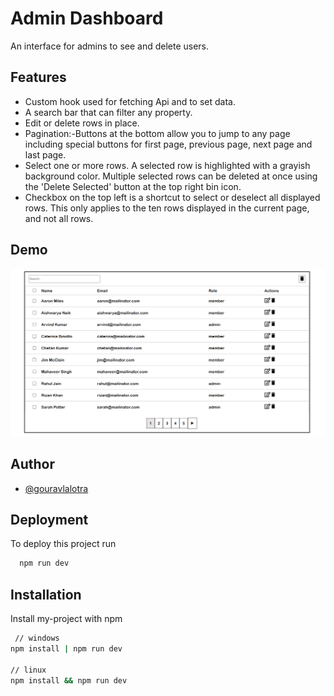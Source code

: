 # Admin Dashboard

An interface for admins to see and delete users.

## Features

- Custom hook used for fetching Api and to set data.
- A search bar that can filter any property.
- Edit or delete rows in place.
- Pagination:-Buttons at the bottom allow you to jump to any page including special buttons for first page, previous page, next page and last page.
- Select one or more rows. A selected row is highlighted with a grayish background color. Multiple selected rows can be deleted at once using the 'Delete Selected' button at the top right bin icon.
- Checkbox on the top left is a shortcut to select or deselect all displayed rows. This only applies to the ten rows displayed in the current page, and not all rows.

## Demo

![Alt text](<Admin Dashboard.png>)

## Author

- [@gouravlalotra](https://www.linkedin.com/in/gouravlalotra/)

## Deployment

To deploy this project run

```bash
  npm run dev
```

## Installation

Install my-project with npm

```bash
 // windows
npm install | npm run dev

// linux
npm install && npm run dev
```
